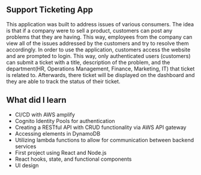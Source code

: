 ## Support Ticketing App

This application was built to address issues of various consumers. The idea is that if a company were to sell a product, customers can post any problems that they are having. This way, employees from the company can view all of the issues addressed by the customers and try to resolve them accordingly. In order to use the application, customers access the website and are prompted to login. This way, only authenticated users (customers) can submit a ticket with a title, description of the problem, and the department(HR, Operations Management, Finance, Marketing, IT) that ticket is related to. Afterwards, there ticket will be displayed on the dashboard and they are able to track the status of their ticket.

## What did I learn

- CI/CD with AWS amplify
- Cognito Identity Pools for authentication 
- Creating a RESTful API with CRUD functionality via AWS API gateway 
- Accessing elements in DynamoDB 
- Utilizing lambda functions to allow for communication between backend services
- First project using React and Node.js
- React hooks, state, and functional components 
- UI design 
